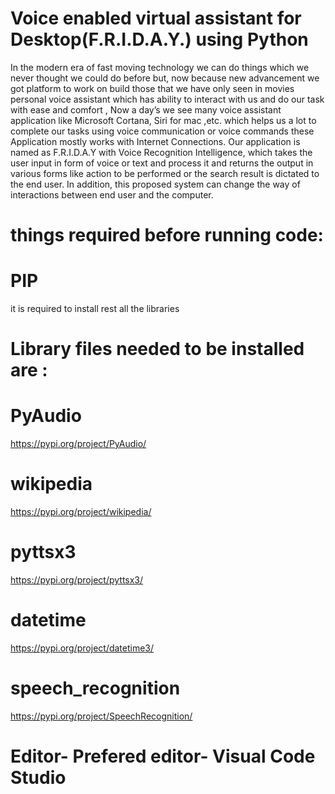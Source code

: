 # Voice enabled virtual assistant for Desktop(F.R.I.D.A.Y.) using Python

In the modern era of fast moving technology we can do things which we never thought we could do before but, now because new advancement we got platform to work on build those that we have only seen in movies personal voice assistant which has ability to interact with us and do our task with ease and comfort , Now a day’s we see many voice assistant application like Microsoft Cortana, Siri for mac ,etc. which helps us a lot to complete our tasks using voice communication or voice commands  these Application mostly works with Internet Connections. Our application is named as F.R.I.D.A.Y with Voice Recognition Intelligence, which takes the user input in form of voice or text and process it and returns the output in various forms like action to be performed or the search result is dictated to the end user. In addition, this proposed system can change the way of interactions between end user and the computer. 

# things required before running code:
# PIP 
it is required to install rest all the libraries


# Library files needed to be installed are :
# PyAudio
https://pypi.org/project/PyAudio/

# wikipedia 
https://pypi.org/project/wikipedia/
# pyttsx3 
https://pypi.org/project/pyttsx3/
# datetime 
https://pypi.org/project/datetime3/
# speech_recognition 
https://pypi.org/project/SpeechRecognition/

# Editor- Prefered editor- Visual Code Studio
